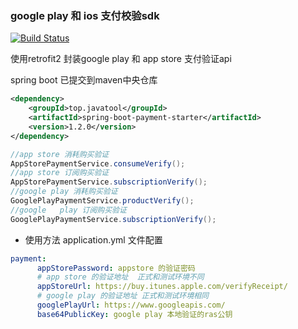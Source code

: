 ### google play 和 ios 支付校验sdk

[![Build Status](https://travis-ci.org/NormanGyllenhaal/spring-boot-payment-starter.svg?branch=master)](https://travis-ci.org/NormanGyllenhaal/spring-boot-payment-starter)

使用retrofit2 封装google play 和 app store 支付验证api

spring boot 已提交到maven中央仓库
```xml
<dependency>
    <groupId>top.javatool</groupId>
    <artifactId>spring-boot-payment-starter</artifactId>
    <version>1.2.0</version>
</dependency>
```
```java
//app store 消耗购买验证
AppStorePaymentService.consumeVerify();
//app store 订阅购买验证
AppStorePaymentService.subscriptionVerify();
//google play 消耗购买验证
GooglePlayPaymentService.productVerify();
//google   play 订阅购买验证
GooglePlayPaymentService.subscriptionVerify();

```

- 使用方法
application.yml 文件配置
```yaml
payment:
      appStorePassword: appstore 的验证密码
      # app store 的验证地址  正式和测试环境不同
      appStoreUrl: https://buy.itunes.apple.com/verifyReceipt/
      # google play 的验证地址 正式和测试环境相同
      googlePlayUrl: https://www.googleapis.com/
      base64PublicKey: google play 本地验证的ras公钥
```

  
